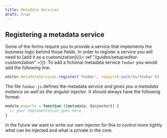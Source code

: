 ```yaml
---
title: Metadata Services
draft: true
---
```


## Registering a metadata service

Some of the forms require you to provide a service that implements the business logic behind those fields. In order to register a service you will need to [add it as a customization]({{< ref "/guides/setup/editor-customization" >}}). To add a fictional metadata service `foobar` you would add the following line:

```js
editor.metadataServices.register('foobar', require('path/to/foobar'))
```

The file `foobar.js` defines the metadata service *and gives you a metadata instance as well as the angular injector*. It should always have the following format:

```js
module.exports = function ({metadata, $injector}) {
  // your implementation goes here
}
```

In the future we want to write our own injector for this to control more tightly what can be injected and what is private in the core.
